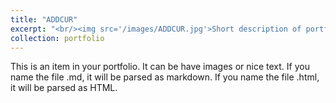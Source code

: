 ```yaml
---
title: "ADDCUR"
excerpt: "<br/><img src='/images/ADDCUR.jpg'>Short description of portfolio item number 1"
collection: portfolio
---
```


This is an item in your portfolio. It can be have images or nice text. If you name the file .md, it will be parsed as markdown. If you name the file .html, it will be parsed as HTML. 
